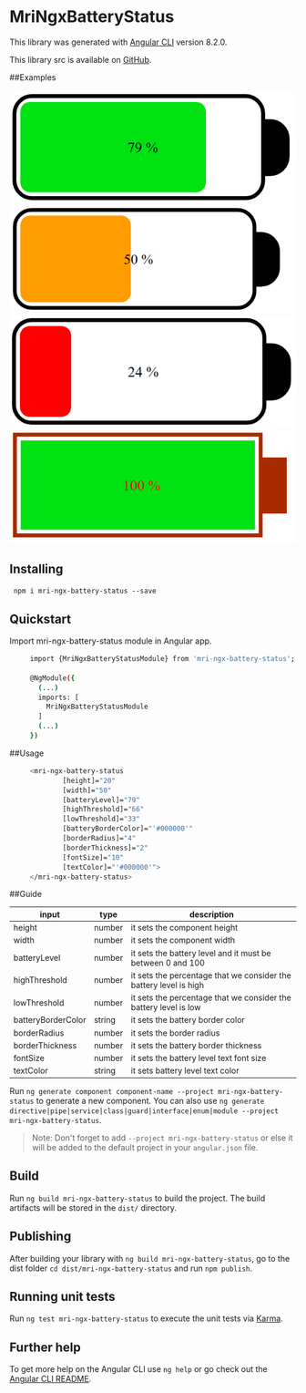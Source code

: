 # MriNgxBatteryStatus

This library was generated with [Angular CLI](https://github.com/angular/angular-cli) version 8.2.0.

This library src is available on [GitHub](https://github.com/rezaimn/mri-ngx-battery-status).

##Examples

![alt text](green.png)
![alt text](orange.png)
![alt text](red.png)
![alt text](radiusless.png)


## Installing

     npm i mri-ngx-battery-status --save

## Quickstart
Import mri-ngx-battery-status module in Angular app.

```sh 
     import {MriNgxBatteryStatusModule} from 'mri-ngx-battery-status';

     @NgModule({
       (...)
       imports: [
         MriNgxBatteryStatusModule
       ]
       (...)
     })
```

##Usage

```sh
     <mri-ngx-battery-status
             [height]="20"
             [width]="50"
             [batteryLevel]="79"
             [highThreshold]="66"
             [lowThreshold]="33"
             [batteryBorderColor]="'#000000'"
             [borderRadius]="4"
             [borderThickness]="2"
             [fontSize]="10"
             [textColor]="'#000000'">
     </mri-ngx-battery-status>
```

##Guide

| input | type | description |
| ------ | ------ | ------ |
| height | number | it sets the component height
| width | number | it sets the component width
| batteryLevel | number | it sets the battery level and it must be between 0 and 100
| highThreshold | number | it sets the percentage that we consider the battery level is high
| lowThreshold | number | it sets the percentage that we consider the battery level is low
| batteryBorderColor | string | it sets the battery border color
| borderRadius | number | it sets the border radius
| borderThickness | number | it sets the battery border thickness
| fontSize | number | it sets the battery level text font size
| textColor | string | it sets battery level text color

Run `ng generate component component-name --project mri-ngx-battery-status` to generate a new component. You can also use `ng generate directive|pipe|service|class|guard|interface|enum|module --project mri-ngx-battery-status`.
> Note: Don't forget to add `--project mri-ngx-battery-status` or else it will be added to the default project in your `angular.json` file. 

## Build

Run `ng build mri-ngx-battery-status` to build the project. The build artifacts will be stored in the `dist/` directory.

## Publishing

After building your library with `ng build mri-ngx-battery-status`, go to the dist folder `cd dist/mri-ngx-battery-status` and run `npm publish`.

## Running unit tests

Run `ng test mri-ngx-battery-status` to execute the unit tests via [Karma](https://karma-runner.github.io).

## Further help

To get more help on the Angular CLI use `ng help` or go check out the [Angular CLI README](https://github.com/angular/angular-cli/blob/master/README.md).
